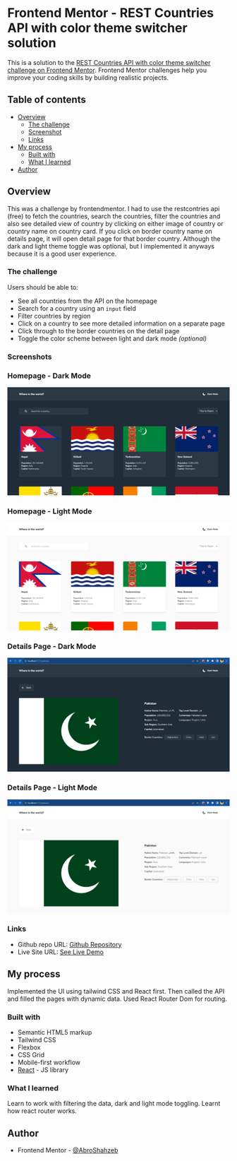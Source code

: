 # Frontend Mentor - REST Countries API with color theme switcher solution

This is a solution to the [REST Countries API with color theme switcher challenge on Frontend Mentor](https://www.frontendmentor.io/challenges/rest-countries-api-with-color-theme-switcher-5cacc469fec04111f7b848ca). Frontend Mentor challenges help you improve your coding skills by building realistic projects.

## Table of contents

- [Overview](#overview)
  - [The challenge](#the-challenge)
  - [Screenshot](#screenshot)
  - [Links](#links)
- [My process](#my-process)
  - [Built with](#built-with)
  - [What I learned](#what-i-learned)
- [Author](#author)

## Overview

This was a challenge by frontendmentor. I had to use the restcontries api (free) to fetch the countries, search the countries, filter the countries and also see detailed view of country by clicking on either image of country or country name on country card. If you click on border country name on details page, it will open detail page for that border country. Although the dark and light theme toggle was optional, but I implemented it anyways because it is a good user experience.

### The challenge

Users should be able to:

- See all countries from the API on the homepage
- Search for a country using an `input` field
- Filter countries by region
- Click on a country to see more detailed information on a separate page
- Click through to the border countries on the detail page
- Toggle the color scheme between light and dark mode _(optional)_

### Screenshots

### Homepage - Dark Mode

![Home - Dark](./public//screenshots/home-dark.png)

### Homepage - Light Mode

![Home - Dark](./public//screenshots/home-light.png)

### Details Page - Dark Mode

![Home - Dark](./public//screenshots/details-dark.png)

### Details Page - Light Mode

![Home - Dark](./public//screenshots/details-light.png)

### Links

- Github repo URL: [Github Repository](https://github.com/AbroShahzeb/countries-app-with-api/)
- Live Site URL: [See Live Demo](https://abroshahzeb.github.io/countries-app-with-api/)

## My process

Implemented the UI using tailwind CSS and React first. Then called the API and filled the pages with dynamic data. Used React Router Dom for routing.

### Built with

- Semantic HTML5 markup
- Tailwind CSS
- Flexbox
- CSS Grid
- Mobile-first workflow
- [React](https://reactjs.org/) - JS library

### What I learned

Learn to work with filtering the data, dark and light mode toggling. Learnt how react router works.

## Author

- Frontend Mentor - [@AbroShahzeb](https://www.frontendmentor.io/profile/AbroShahzeb)
